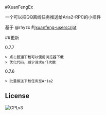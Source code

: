 #XuanFengEx

一个可以把QQ离线任务推送给Aria2-RPC的小插件

基于 @rhyzx 的[xuanfeng-userscript](https://github.com/rhyzx/xuanfeng-userscript)

##更新

0.7.7

    > 点击普通下载可以使用浏览器下载
    > 优化代码，减少请求url次数

0.7.6

    > 批量推送下载任务至Aria2

## License

![GPLv3](https://www.gnu.org/graphics/gplv3-127x51.png)
